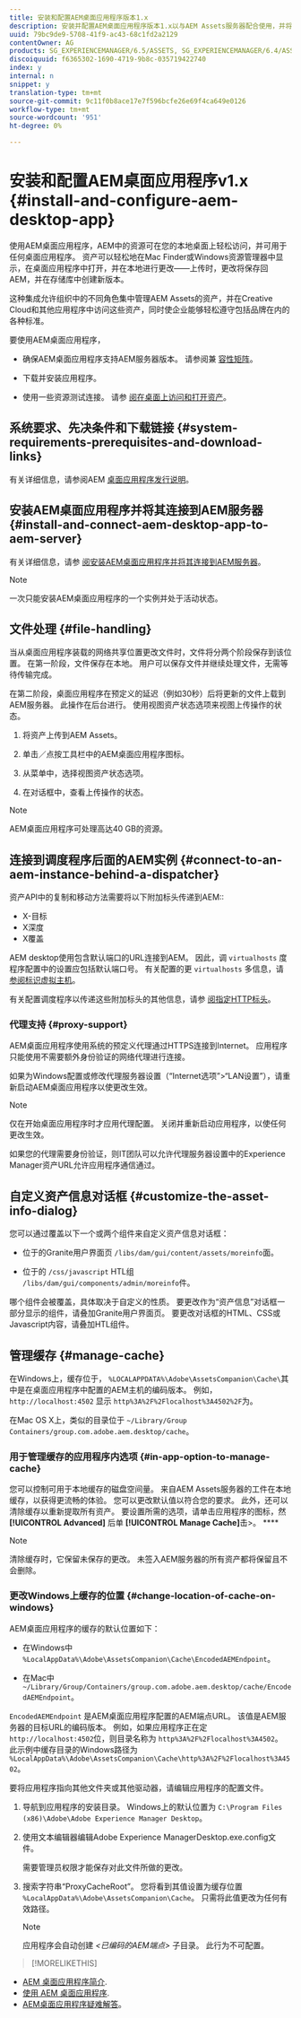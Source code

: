 ```yaml
---
title: 安装和配置AEM桌面应用程序版本1.x
description: 安装并配置AEM桌面应用程序版本1.x以与AEM Assets服务器配合使用，并将资产映射为要作为驱动器装载到桌面上。
uuid: 79bc9de9-5708-41f9-ac43-68c1fd2a2129
contentOwner: AG
products: SG_EXPERIENCEMANAGER/6.5/ASSETS, SG_EXPERIENCEMANAGER/6.4/ASSETS,SG_EXPERIENCEMANAGER/6.3/ASSETS
discoiquuid: f6365302-1690-4719-9b8c-035719422740
index: y
internal: n
snippet: y
translation-type: tm+mt
source-git-commit: 9c11f0b8ace17e7f596bcfe26e69f4ca649e0126
workflow-type: tm+mt
source-wordcount: '951'
ht-degree: 0%

---
```



# 安装和配置AEM桌面应用程序v1.x {#install-and-configure-aem-desktop-app}

使用AEM桌面应用程序，AEM中的资源可在您的本地桌面上轻松访问，并可用于任何桌面应用程序。 资产可以轻松地在Mac Finder或Windows资源管理器中显示，在桌面应用程序中打开，并在本地进行更改——上传时，更改将保存回AEM，并在存储库中创建新版本。

这种集成允许组织中的不同角色集中管理AEM Assets的资产，并在Creative Cloud和其他应用程序中访问这些资产，同时使企业能够轻松遵守包括品牌在内的各种标准。

要使用AEM桌面应用程序，

* 确保AEM桌面应用程序支持AEM服务器版本。 请参阅兼 [容性矩阵](release-notes-of-v1.md#compatibilitymatrix)。

* 下载并安装应用程序。

* 使用一些资源测试连接。 请参 [阅在桌面上访问和打开资产](use-app-v1.md#openondesktop)。

## 系统要求、先决条件和下载链接 {#system-requirements-prerequisites-and-download-links}

有关详细信息，请参阅AEM [桌面应用程序发行说明](release-notes-of-v1.md)。

## 安装AEM桌面应用程序并将其连接到AEM服务器 {#install-and-connect-aem-desktop-app-to-aem-server}

有关详细信息，请参 [阅安装AEM桌面应用程序并将其连接到AEM服务器](use-app-v1.md#installandconnect)。

>[!NOTE]
>
>一次只能安装AEM桌面应用程序的一个实例并处于活动状态。

## 文件处理 {#file-handling}

当从桌面应用程序装载的网络共享位置更改文件时，文件将分两个阶段保存到该位置。 在第一阶段，文件保存在本地。 用户可以保存文件并继续处理文件，无需等待传输完成。

在第二阶段，桌面应用程序在预定义的延迟（例如30秒）后将更新的文件上载到AEM服务器。 此操作在后台进行。 使用视图资产状态选项来视图上传操作的状态。

1. 将资产上传到AEM Assets。

1. 单击／点按工具栏中的AEM桌面应用程序图标。

1. 从菜单中，选择视图资产状态选项。

1. 在对话框中，查看上传操作的状态。

>[!NOTE]
>
>AEM桌面应用程序可处理高达40 GB的资源。

## 连接到调度程序后面的AEM实例 {#connect-to-an-aem-instance-behind-a-dispatcher}

资产API中的复制和移动方法需要将以下附加标头传递到AEM::

* X-目标
* X深度
* X覆盖

AEM desktop使用包含默认端口的URL连接到AEM。 因此，调 `virtualhosts` 度程序配置中的设置应包括默认端口号。 有关配置的更 `virtualhosts` 多信息，请 [参阅标识虚拟主机](https://experienceleague.adobe.com/docs/experience-manager-dispatcher/using/configuring/dispatcher-configuration.html#identifying-virtual-hosts-virtualhosts)。

有关配置调度程序以传递这些附加标头的其他信息，请参 [阅指定HTTP标头](https://experienceleague.adobe.com/docs/experience-manager-dispatcher/using/configuring/dispatcher-configuration.html#specifying-the-http-headers-to-pass-through-clientheaders)。

### 代理支持 {#proxy-support}

AEM桌面应用程序使用系统的预定义代理通过HTTPS连接到Internet。 应用程序只能使用不需要额外身份验证的网络代理进行连接。

如果为Windows配置或修改代理服务器设置（“Internet选项”>“LAN设置”），请重新启动AEM桌面应用程序以使更改生效。

>[!NOTE]
>
>仅在开始桌面应用程序时才应用代理配置。 关闭并重新启动应用程序，以使任何更改生效。

如果您的代理需要身份验证，则IT团队可以允许代理服务器设置中的Experience Manager资产URL允许应用程序通信通过。

## 自定义资产信息对话框 {#customize-the-asset-info-dialog}

您可以通过覆盖以下一个或两个组件来自定义资产信息对话框：

* 位于的Granite用户界面页 `/libs/dam/gui/content/assets/moreinfo`面。

* 位于的 `/css/javascript` HTL组 `/libs/dam/gui/components/admin/moreinfo`件。

哪个组件会被覆盖，具体取决于自定义的性质。 要更改作为“资产信息”对话框一部分显示的组件，请叠加Granite用户界面页。 要更改对话框的HTML、CSS或Javascript内容，请叠加HTL组件。

## 管理缓存 {#manage-cache}

在Windows上，缓存位于， `%LOCALAPPDATA%\Adobe\AssetsCompanion\Cache\`其中是在桌面应用程序中配置的AEM主机的编码版本。 例如， `http://localhost:4502` 显示 `http%3A%2F%2Flocalhost%3A4502%2F`为。

在Mac OS X上，类似的目录位于 `~/Library/Group Containers/group.com.adobe.aem.desktop/cache`。

### 用于管理缓存的应用程序内选项 {#in-app-option-to-manage-cache}

您可以控制可用于本地缓存的磁盘空间量。 来自AEM Assets服务器的工件在本地缓存，以获得更流畅的体验。 您可以更改默认值以符合您的要求。 此外，还可以清除缓存以重新提取所有资产。 要设置所需的选项，请单击应用程序的图标，然 **[!UICONTROL Advanced]** 后单 **[!UICONTROL Manage Cache]**&#x200B;击>。 ****

>[!NOTE]
>
>清除缓存时，它保留未保存的更改。 未签入AEM服务器的所有资产都将保留且不会删除。

### 更改Windows上缓存的位置 {#change-location-of-cache-on-windows}

AEM桌面应用程序的缓存的默认位置如下：

* 在Windows中 `%LocalAppData%\Adobe\AssetsCompanion\Cache\EncodedAEMEndpoint`。

* 在Mac中 `~/Library/Group/Containers/group.com.adobe.aem.desktop/cache/EncodedAEMEndpoint`。

`EncodedAEMEndpoint` 是AEM桌面应用程序配置的AEM端点URL。 该值是AEM服务器的目标URL的编码版本。 例如，如果应用程序正在定 `http://localhost:4502`位，则目录名称为 `http%3A%2F%2Flocalhost%3A4502`。 此示例中缓存目录的Windows路径为 `%LocalAppData%\Adobe\AssetsCompanion\Cache\http%3A%2F%2Flocalhost%3A4502`。

要将应用程序指向其他文件夹或其他驱动器，请编辑应用程序的配置文件。

1. 导航到应用程序的安装目录。 Windows上的默认位置为 `C:\Program Files (x86)\Adobe\Adobe Experience Manager Desktop`。

1. 使用文本编辑器编辑Adobe Experience ManagerDesktop.exe.config文件。

   需要管理员权限才能保存对此文件所做的更改。

1. 搜索字符串“ProxyCacheRoot”。 您将看到其值设置为缓存位置 `%LocalAppData%\Adobe\AssetsCompanion\Cache`。 只需将此值更改为任何有效路径。

   >[!NOTE]
   >
   >应用程序会自动创建 *&lt;已编码的AEM端点>* 子目录。 此行为不可配置。

>[!MORELIKETHIS]
* [AEM 桌面应用程序简介](https://experienceleague.adobe.com/docs/experience-manager-learn/assets/creative-workflows/aem-desktop-app.html).
* [使用 AEM 桌面应用程序](use-app-v1.md).
* [AEM桌面应用程序疑难解答](troubleshoot-app-v1.md)。

